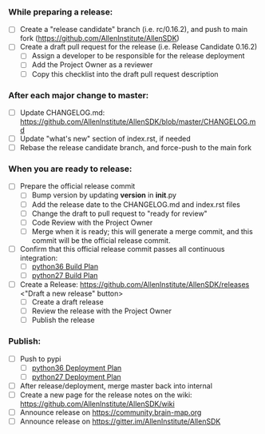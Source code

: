 ### While preparing a release:

- [ ] Create a "release candidate" branch (i.e. rc/0.16.2), and push to main fork (https://github.com/AllenInstitute/AllenSDK)
- [ ] Create a draft pull request for the release (i.e. Release Candidate 0.16.2)
  - [ ] Assign a developer to be responsible for the release deployment
  - [ ] Add the Project Owner as a reviewer
  - [ ] Copy this checklist into the draft pull request description

### After each major change to master:

- [ ] Update CHANGELOG.md: https://github.com/AllenInstitute/AllenSDK/blob/master/CHANGELOG.md
- [ ] Update "what's new" section of index.rst, if needed
- [ ] Rebase the release candidate branch, and force-push to the main fork

### When you are ready to release:

- [ ] Prepare the official release commit
  - [ ] Bump version by updating __version__ in __init__.py
  - [ ] Add the release date to the CHANGELOG.md and index.rst files
  - [ ] Change the draft to pull request to "ready for review"
  - [ ] Code Review with the Project Owner
  - [ ] Merge when it is ready; this will generate a merge commit, and this commit will be the official release commit.
- [ ] Confirm that this official release commit passes all continuous integration:
  - [ ] [python36 Build Plan](http://bamboo.corp.alleninstitute.org/browse/IFR-APG)
  - [ ] [python27 Build Plan](http://bamboo.corp.alleninstitute.org/browse/IFR-AAG)
- [ ] Create a Release: https://github.com/AllenInstitute/AllenSDK/releases <"Draft a new release" button>
  - [ ] Create a draft release
  - [ ] Review the release with the Project Owner
  - [ ] Publish the release

### Publish:

- [ ] Push to pypi
  - [ ] [python36 Deployment Plan](http://bamboo.corp.alleninstitute.org/deploy/viewDeploymentProjectEnvironments.action?id=169639939)
  - [ ] [python27 Deployment Plan](http://bamboo.corp.alleninstitute.org/deploy/viewDeploymentProjectEnvironments.action?id=169639938)
- [ ] After release/deployment, merge master back into internal
- [ ] Create a new page for the release notes on the wiki: https://github.com/AllenInstitute/AllenSDK/wiki
- [ ] Announce release on https://community.brain-map.org
- [ ] Announce release on https://gitter.im/AllenInstitute/AllenSDK
